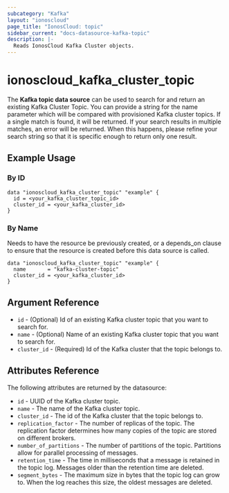 ```yaml
---
subcategory: "Kafka"
layout: "ionoscloud"
page_title: "IonosCloud: topic"
sidebar_current: "docs-datasource-kafka-topic"
description: |-
  Reads IonosCloud Kafka Cluster objects.
---
```


# ionoscloud_kafka_cluster_topic

The **Kafka topic data source** can be used to search for and return an existing Kafka Cluster Topic.
You can provide a string for the name parameter which will be compared with provisioned Kafka cluster topics.
If a single match is found, it will be returned. If your search results in multiple matches, an error will be returned.
When this happens, please refine your search string so that it is specific enough to return only one result.

## Example Usage

### By ID

```hcl
data "ionoscloud_kafka_cluster_topic" "example" {
  id = <your_kafka_cluster_topic_id>
  cluster_id = <your_kafka_cluster_id>
}
```

### By Name

Needs to have the resource be previously created, or a depends_on clause to ensure that the resource is created before
this data source is called.

```hcl
data "ionoscloud_kafka_cluster_topic" "example" {
  name       = "kafka-cluster-topic"
  cluster_id = <your_kafka_cluster_id>
}
```

## Argument Reference

* `id` - (Optional) Id of an existing Kafka cluster topic that you want to search for.
* `name` - (Optional) Name of an existing Kafka cluster topic that you want to search for.
* `cluster_id` - (Required) Id of the Kafka cluster that the topic belongs to.

## Attributes Reference

The following attributes are returned by the datasource:

* `id` - UUID of the Kafka cluster topic.
* `name` - The name of the Kafka cluster topic.
* `cluster_id` - The id of the Kafka cluster that the topic belongs to.
* `replication_factor` - The number of replicas of the topic. The replication factor determines how many copies of the
  topic are stored on different brokers.
* `number_of_partitions` - The number of partitions of the topic. Partitions allow for parallel processing of messages.
* `retention_time` - The time in milliseconds that a message is retained in the topic log. Messages older than the
  retention time are deleted.
* `segment_bytes` - The maximum size in bytes that the topic log can grow to. When the log reaches this size, the oldest
  messages are deleted.
